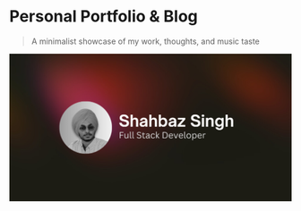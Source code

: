# Personal Portfolio & Blog

> A minimalist showcase of my work, thoughts, and music taste

![Portfolio Preview](public/og.png)
